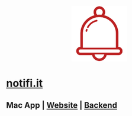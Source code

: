 <p align="center"><img height="150px" src="https://github.com/maxisme/notifi/raw/master/notifi/images/bell.png"></p>

# [notifi.it](https://notifi.it/)

## Mac App | [Website](https://github.com/maxisme/notifi.it) | [Backend](https://github.com/maxisme/notifi-backend)

